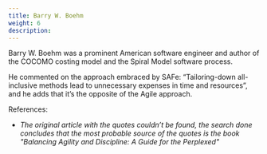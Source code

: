 ```yaml
---
title: Barry W. Boehm
weight: 6
description:
---
```


Barry W. Boehm was a prominent American software engineer and author of the COCOMO costing model and the Spiral Model software process. 

He commented on the approach embraced by SAFe: “Tailoring-down all-inclusive methods lead to unnecessary expenses in time and resources”, and he adds that it’s the opposite of the Agile approach. 

References:
- _The original article with the quotes couldn’t be found, the search done concludes that the most probable source of the quotes is the book "Balancing Agility and Discipline: A Guide for the Perplexed"_